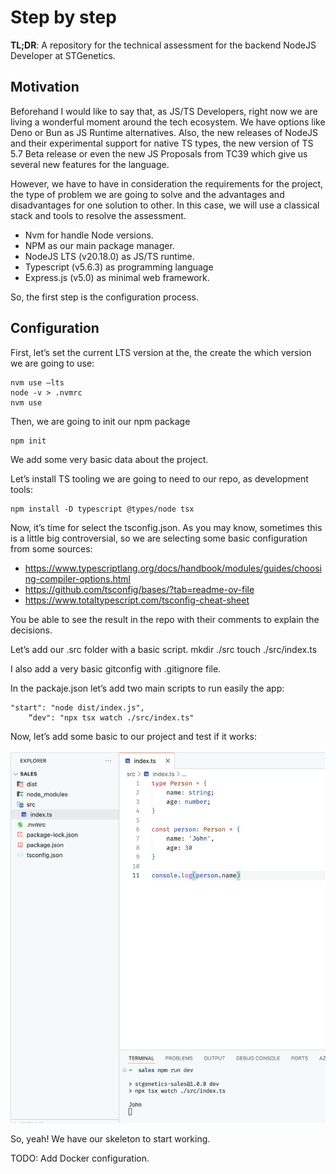 # Step by step

**TL;DR**: A repository for the technical assessment for the backend NodeJS Developer at STGenetics.

## Motivation 
Beforehand I would like to say that, as JS/TS Developers, right now we are living a wonderful moment around the tech ecosystem. We have options like Deno or Bun as JS Runtime alternatives. Also, the new releases of NodeJS and their experimental support for native TS types, the new version of TS 5.7 Beta release or even the new JS Proposals from TC39 which give us several new features for the language.

However, we have to have in consideration the requirements for the project, the type of problem we are going to solve and the advantages and disadvantages for one solution to other. In this case, we will use a classical stack and tools to resolve the assessment.

- Nvm for handle Node versions. 
- NPM as our main package manager. 
- NodeJS LTS (v20.18.0) as JS/TS runtime. 
- Typescript (v5.6.3) as programming language
- Express.js (v5.0) as minimal web framework. 

So, the first step is the configuration process.

## Configuration
First, let’s set the current LTS version at the, the create the  which version we are going to use: 

	nvm use —lts 
	node -v > .nvmrc
	nvm use

Then, we are going to init our npm package

	npm init

We add some very basic data about the project. 

Let’s install TS tooling we are going to need to our repo, as development tools:

	npm install -D typescript @types/node tsx

Now, it’s time for select the tsconfig.json. As you may know, sometimes this is a little big controversial, so we are selecting some basic configuration from some sources: 

* https://www.typescriptlang.org/docs/handbook/modules/guides/choosing-compiler-options.html
* https://github.com/tsconfig/bases/?tab=readme-ov-file
* https://www.totaltypescript.com/tsconfig-cheat-sheet

You be able to see the result in the repo with their comments to explain the decisions. 

Let’s add our .src folder with a basic script. 
	mkdir ./src
	touch ./src/index.ts

I also add a very basic gitconfig with .gitignore file. 

In the packaje.json let’s add two main scripts to run easily the app:

	"start": "node dist/index.js",
    	“dev": "npx tsx watch ./src/index.ts"


Now, let’s add some basic to our project and test if it works:

![Structure](.images/structure.png)

So, yeah! We have our skeleton to start working. 

TODO: Add Docker configuration. 	